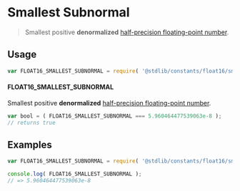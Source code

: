 <!--

@license Apache-2.0

Copyright (c) 2018 The Stdlib Authors.

Licensed under the Apache License, Version 2.0 (the "License");
you may not use this file except in compliance with the License.
You may obtain a copy of the License at

   http://www.apache.org/licenses/LICENSE-2.0

Unless required by applicable law or agreed to in writing, software
distributed under the License is distributed on an "AS IS" BASIS,
WITHOUT WARRANTIES OR CONDITIONS OF ANY KIND, either express or implied.
See the License for the specific language governing permissions and
limitations under the License.

-->

# Smallest Subnormal

> Smallest positive **denormalized** [half-precision floating-point number][half-precision-floating-point-format].

<section class="usage">

## Usage

<!-- eslint-disable id-length -->

```javascript
var FLOAT16_SMALLEST_SUBNORMAL = require( '@stdlib/constants/float16/smallest-subnormal' );
```

#### FLOAT16_SMALLEST_SUBNORMAL

Smallest positive **denormalized** [half-precision floating-point number][half-precision-floating-point-format].

```javascript
var bool = ( FLOAT16_SMALLEST_SUBNORMAL === 5.960464477539063e-8 );
// returns true
```

</section>

<!-- /.usage -->

<section class="examples">

## Examples

<!-- TODO: better example -->

<!-- eslint no-undef: "error" -->

<!-- eslint-disable id-length -->

```javascript
var FLOAT16_SMALLEST_SUBNORMAL = require( '@stdlib/constants/float16/smallest-subnormal' );

console.log( FLOAT16_SMALLEST_SUBNORMAL );
// => 5.960464477539063e-8
```

</section>

<!-- /.examples -->

<section class="links">

[half-precision-floating-point-format]: https://en.wikipedia.org/wiki/Half-precision_floating-point_format

</section>

<!-- /.links -->
